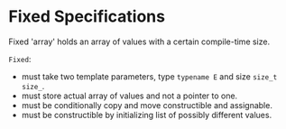 # Fixed Specifications

Fixed 'array' holds an array of values with a certain compile-time size.
  
`Fixed`:

- must take two template parameters, type `typename E` and size `size_t size_`.
- must store actual array of values and not a pointer to one.
- must be conditionally copy and move constructible and assignable.
- must be constructible by initializing list of possibly different values.
